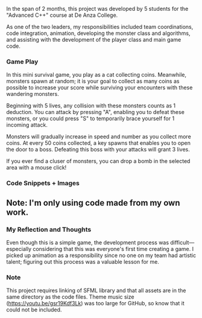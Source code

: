In the span of 2 months, this project was developed by 5 students for the "Advanced C++" course at De Anza College.

As one of the two leaders, my responsibilities included team coordinations, code integration, animation, developing the monster class and algorithms, and assisting with the development of the player class and main game code.

### Game Play

In this mini survival game, you play as a cat collecting coins. Meanwhile, monsters spawn at random; it is your goal to collect as many coins as possible to increase your score while surviving your encounters with these wandering monsters.

Beginning with 5 lives, any collision with these monsters counts as 1 deduction. You can attack by pressing "A", enabling you to defeat these monsters, or you could press "S" to temporarily brace yourself for 1 incoming attack. 

Monsters will gradually increase in speed and number as you collect more coins. At every 50 coins collected, a key spawns that enables you to open the door to a boss. Defeating this boss with your attacks will grant 3 lives.

If you ever find a cluser of monsters, you can drop a bomb in the selected area with a mouse click!

### Code Snippets + Images
## Note: I'm only using code made from my own work.

### My Reflection and Thoughts

Even though this is a simple game, the development process was difficult—especially considering that this was everyone's first time creating a game. I picked up animation as a responsibility since no one on my team had artistic talent; figuring out this process was a valuable lesson for me.

### Note

This project requires linking of SFML library and that all assets are in the same directory as the code files.
Theme music size (https://youtu.be/gsr19Kdf3Lk) was too large for GitHub, so know that it could not be included.
